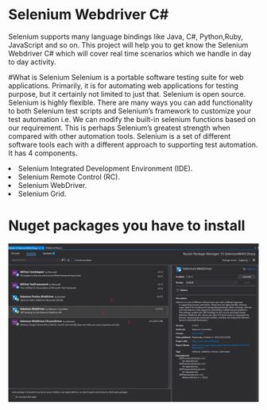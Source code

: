 # Selenium Webdriver C#
<p>
Selenium supports many language bindings like Java, C#, Python,Ruby, JavaScript and so on. This project will help you to get know the  Selenium Webdriver C#  which will cover real time scenarios which we handle in day to day activity.
</p>



#What is Selenium
Selenium is a portable software testing suite for web applications. Primarily, it is for automating web applications for testing purpose, but it certainly not limited to just that. Selenium is open source. Selenium is highly flexible. There are many ways you can add functionality to both Selenium test scripts and Selenium’s framework to customize your test automation i.e. We can modify the built-in selenium functions based on our requirement. This is perhaps Selenium’s greatest strength when compared with other automation tools. Selenium is a set of different software tools each with a different approach to supporting test automation. It has 4 components.
<ui>
  <li>Selenium Integrated Development Environment (IDE).</li>
   <li>Selenium Remote Control (RC).</li>
   <li>Selenium WebDriver.</li>
   <li>Selenium Grid.</li>
  </ui>
  
  # Nuget packages  you have to install 
<img src="https://github.com/T2-Business/T2.SeleniumWithCSharp/blob/main/selenium.png"/>


